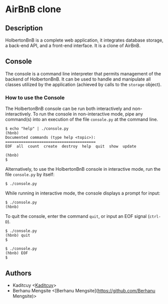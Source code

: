 # AirBnB clone

## Description

HolbertonBnB is a complete web application, it integrates database storage,
a back-end API, and a front-end interface. It is a clone of AirBnB.

## Console

The console is a command line interpreter that permits management of the backend
of HolbertonBnB. It can be used to handle and manipulate all classes utilized by
the application (achieved by calls to the `storage` object).

### How to use the Console

The HolbertonBnB console can be run both interactively and non-interactively.
To run the console in non-interactive mode, pipe any command(s) into an execution
of the file `console.py` at the command line.

```
$ echo "help" | ./console.py
(hbnb)
Documented commands (type help <topic>):
========================================
EOF  all  count  create  destroy  help  quit  show  update

(hbnb)
$
```

Alternatively, to use the HolbertonBnB console in interactive mode, run the
file `console.py` by itself:

```
$ ./console.py
```

While running in interactive mode, the console displays a prompt for input:

```
$ ./console.py
(hbnb)
```

To quit the console, enter the command `quit`, or input an EOF signal
(`ctrl-D`).

```
$ ./console.py
(hbnb) quit
$
```

```
$ ./console.py
(hbnb) EOF
$
```

## Authors

- Kaditcuy <[Kaditcuy](https://github.com/Kaditcuy)>
- Berhanu Mengsite <[Berhanu Mengsite](https://github.com/Berhanu Mengsite)>
